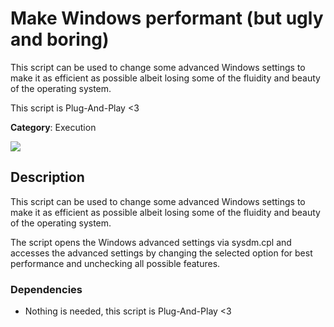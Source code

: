 # Make Windows performant (but ugly and boring)

This script can be used to change some advanced Windows settings to make it as efficient as possible albeit losing some of the fluidity and beauty of the operating system.

This script is Plug-And-Play <3

**Category**: Execution

![](Make_Windows_performant_but_ugly_and_boring.gif)

## Description

This script can be used to change some advanced Windows settings to make it as efficient as possible albeit losing some of the fluidity and beauty of the operating system.

The script opens the Windows advanced settings via sysdm.cpl and accesses the advanced settings by changing the selected option for best performance and unchecking all possible features.

### Dependencies

* Nothing is needed, this script is Plug-And-Play <3